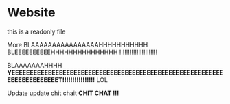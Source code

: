 # Website

this is a readonly file

More BLAAAAAAAAAAAAAAAAHHHHHHHHHHH BLEEEEEEEEEEHHHHHHHHHHHHHHH !!!!!!!!!!!!!!!!!!!!!!

BLAAAAAAAHHHH __YEEEEEEEEEEEEEEEEEEEEEEEEEEEEEEEEEEEEEEEEEEEEEEEEEEEEEEEEEEEEEEEEEEEEEEEET!!!!!!!!!!!!!!!!__ LOL

Update update chit chait __CHIT CHAT !!!__